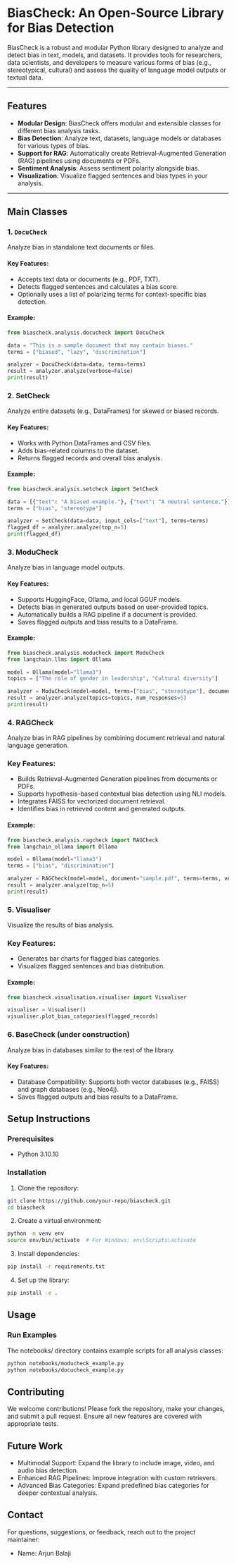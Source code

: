 # **BiasCheck: An Open-Source Library for Bias Detection**

BiasCheck is a robust and modular Python library designed to analyze and detect bias in text, models, and datasets. It provides tools for researchers, data scientists, and developers to measure various forms of bias (e.g., stereotypical, cultural) and assess the quality of language model outputs or textual data.

---

## **Features**
- **Modular Design**: BiasCheck offers modular and extensible classes for different bias analysis tasks.
- **Bias Detection**: Analyze text, datasets, language models or databases for various types of bias.
- **Support for RAG**: Automatically create Retrieval-Augmented Generation (RAG) pipelines using documents or PDFs.
- **Sentiment Analysis**: Assess sentiment polarity alongside bias.
- **Visualization**: Visualize flagged sentences and bias types in your analysis.

---

## **Main Classes**

### **1. `DocuCheck`**
Analyze bias in standalone text documents or files.

#### Key Features:
- Accepts text data or documents (e.g., PDF, TXT).
- Detects flagged sentences and calculates a bias score.
- Optionally uses a list of polarizing terms for context-specific bias detection.

#### Example:
```python
from biascheck.analysis.docucheck import DocuCheck

data = "This is a sample document that may contain biases."
terms = ["biased", "lazy", "discrimination"]

analyzer = DocuCheck(data=data, terms=terms)
result = analyzer.analyze(verbose=False)
print(result)
```

### **2. SetCheck**

Analyze entire datasets (e.g., DataFrames) for skewed or biased records.

#### Key Features:
- Works with Python DataFrames and CSV files.
- Adds bias-related columns to the dataset.
- Returns flagged records and overall bias analysis.

#### Example:
```python
from biascheck.analysis.setcheck import SetCheck

data = [{"text": "A biased example."}, {"text": "A neutral sentence."}]
terms = ["bias", "stereotype"]

analyzer = SetCheck(data=data, input_cols=["text"], terms=terms)
flagged_df = analyzer.analyze(top_n=5)
print(flagged_df)
```

### **3. ModuCheck**

Analyze bias in language model outputs.

#### Key Features:
- Supports HuggingFace, Ollama, and local GGUF models.
- Detects bias in generated outputs based on user-provided topics.
- Automatically builds a RAG pipeline if a document is provided.
- Saves flagged outputs and bias results to a DataFrame.

#### Example:
```python
from biascheck.analysis.moducheck import ModuCheck
from langchain.llms import Ollama

model = Ollama(model="llama3")
topics = ["The role of gender in leadership", "Cultural diversity"]

analyzer = ModuCheck(model=model, terms=["bias", "stereotype"], document="file.pdf")
result = analyzer.analyze(topics=topics, num_responses=5)
print(result)
```

### **4. RAGCheck**

Analyze bias in RAG pipelines by combining document retrieval and natural language generation.

### Key Features:
- Builds Retrieval-Augmented Generation pipelines from documents or PDFs.
- Supports hypothesis-based contextual bias detection using NLI models.
- Integrates FAISS for vectorized document retrieval.
- Identifies bias in retrieved content and generated outputs.

#### Example:
```python
from biascheck.analysis.ragcheck import RAGCheck
from langchain_ollama import Ollama

model = Ollama(model="llama3")
terms = ["bias", "discrimination"]

analyzer = RAGCheck(model=model, document="sample.pdf", terms=terms, verbose=True)
result = analyzer.analyze(top_n=5)
print(result)
```

### **5. Visualiser**

Visualize the results of bias analysis.

### Key Features:
- Generates bar charts for flagged bias categories.
- Visualizes flagged sentences and bias distribution.

#### Example:
```python
from biascheck.visualisation.visualiser import Visualiser

visualiser = Visualiser()
visualiser.plot_bias_categories(flagged_records)
```

### **6. BaseCheck** (under construction)
Analyze bias in databases similar to the rest of the library.

#### Key Features:
- Database Compatibility: Supports both vector databases (e.g., FAISS) and graph databases (e.g., Neo4j).
- Saves flagged outputs and bias results to a DataFrame.

## **Setup Instructions**

### Prerequisites
- Python 3.10.10

### Installation

1. Clone the repository:
```bash
git clone https://github.com/your-repo/biascheck.git
cd biascheck
```

2. Create a virtual environment:
```bash
python -m venv env
source env/bin/activate  # For Windows: env\Scripts\activate
```

3. Install dependencies:
```bash
pip install -r requirements.txt
```

4. Set up the library:
```bash
pip install -e .
```

## **Usage**

### Run Examples
The notebooks/ directory contains example scripts for all analysis classes:
```bash
python notebooks/moducheck_example.py
python notebooks/docucheck_example.py
```

## **Contributing**

We welcome contributions! Please fork the repository, make your changes, and submit a pull request. Ensure all new features are covered with appropriate tests.

## **Future Work**
- Multimodal Support: Expand the library to include image, video, and audio bias detection.
- Enhanced RAG Pipelines: Improve integration with custom retrievers.
- Advanced Bias Categories: Expand predefined bias categories for deeper contextual analysis.

## **Contact**

For questions, suggestions, or feedback, reach out to the project maintainer:
- Name: Arjun Balaji
